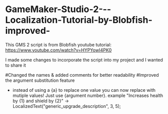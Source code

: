 # GameMaker-Studio-2---Localization-Tutorial-by-Blobfish-improved-

This GMS 2 script is from Blobfish youtube tutorial: https://www.youtube.com/watch?v=HYPYowI4PK0

I made some changes to incorporate the script into my project and I wanted to share it

#Changed the names & added comments for better readability
#Improved the argument substitution feature
  - instead of using a {a} to replace one value you can now replace with mutiple values! Just use {argument number}.
    example "Increases health by {1} and shield by {2}" -> LocalizedText("generic_upgrade_description", 3, 5);
